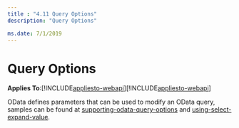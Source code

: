 ```yaml
---
title : "4.11 Query Options"
description: "Query Options"

ms.date: 7/1/2019
---
```

# Query Options
**Applies To**:[!INCLUDE[appliesto-webapi](../includes/appliesto-webapi-v7.md)][!INCLUDE[appliesto-webapi](../includes/appliesto-webapi-v6.md)]

OData defines parameters that can be used to modify an OData query, samples can be found at [supporting-odata-query-options](https://www.asp.net/web-api/overview/odata-support-in-aspnet-web-api/supporting-odata-query-options) and [using-select-expand-value](https://www.asp.net/web-api/overview/odata-support-in-aspnet-web-api/using-$select,-$expand,-and-$value).
